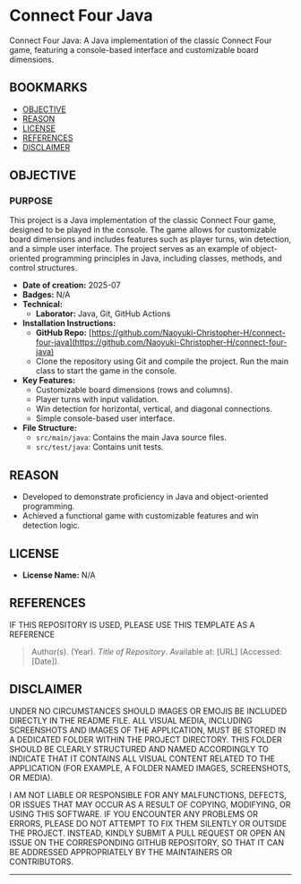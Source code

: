 # Connect Four Java

Connect Four Java: A Java implementation of the classic Connect Four game, featuring a console-based interface and customizable board dimensions.

## BOOKMARKS

- [OBJECTIVE](#objective)
- [REASON](#reason)
- [LICENSE](#license)
- [REFERENCES](#references)
- [DISCLAIMER](#disclaimer)

## OBJECTIVE

### PURPOSE

This project is a Java implementation of the classic Connect Four game, designed to be played in the console. The game allows for customizable board dimensions and includes features such as player turns, win detection, and a simple user interface. The project serves as an example of object-oriented programming principles in Java, including classes, methods, and control structures.

- **Date of creation:** 2025-07
- **Badges:** N/A
- **Technical:**
  - **Laborator:** Java, Git, GitHub Actions
- **Installation Instructions:**
  - **GitHub Repo:** [https://github.com/Naoyuki-Christopher-H/connect-four-java](https://github.com/Naoyuki-Christopher-H/connect-four-java)
  - Clone the repository using Git and compile the project. Run the main class to start the game in the console.
- **Key Features:**
  - Customizable board dimensions (rows and columns).
  - Player turns with input validation.
  - Win detection for horizontal, vertical, and diagonal connections.
  - Simple console-based user interface.
- **File Structure:**
  - `src/main/java`: Contains the main Java source files.
  - `src/test/java`: Contains unit tests.

## REASON

- Developed to demonstrate proficiency in Java and object-oriented programming.
- Achieved a functional game with customizable features and win detection logic.

## LICENSE

- **License Name:** N/A

## REFERENCES

IF THIS REPOSITORY IS USED, PLEASE USE THIS TEMPLATE AS A REFERENCE

> Author(s). (Year). *Title of Repository*. Available at: \[URL] (Accessed: \[Date]).

## DISCLAIMER

UNDER NO CIRCUMSTANCES SHOULD IMAGES OR EMOJIS BE INCLUDED DIRECTLY IN THE README FILE. 
ALL VISUAL MEDIA, INCLUDING SCREENSHOTS AND IMAGES OF THE APPLICATION, MUST BE STORED IN 
A DEDICATED FOLDER WITHIN THE PROJECT DIRECTORY. THIS FOLDER SHOULD BE CLEARLY STRUCTURED 
AND NAMED ACCORDINGLY TO INDICATE THAT IT CONTAINS ALL VISUAL CONTENT RELATED TO THE 
APPLICATION (FOR EXAMPLE, A FOLDER NAMED IMAGES, SCREENSHOTS, OR MEDIA).  

I AM NOT LIABLE OR RESPONSIBLE FOR ANY MALFUNCTIONS, DEFECTS, OR ISSUES THAT MAY OCCUR 
AS A RESULT OF COPYING, MODIFYING, OR USING THIS SOFTWARE. IF YOU ENCOUNTER ANY PROBLEMS 
OR ERRORS, PLEASE DO NOT ATTEMPT TO FIX THEM SILENTLY OR OUTSIDE THE PROJECT. INSTEAD, 
KINDLY SUBMIT A PULL REQUEST OR OPEN AN ISSUE ON THE CORRESPONDING GITHUB REPOSITORY, SO 
THAT IT CAN BE ADDRESSED APPROPRIATELY BY THE MAINTAINERS OR CONTRIBUTORS.  

---
